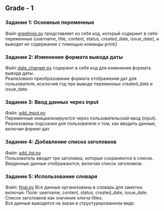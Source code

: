 ## Grade - 1
### Задание 1: Основные переменные
Файл [greetings.py](https://github.com/EVolchok-off/Note_manager/blob/main/greetings.py)
представляет из себя код, который содержит в себе переменные (username, title, content, status, created_date, issue_date), и выводит их содержание с помощью команды print()


### Задание 2: Изменение формата вывода даты
Файл [date_changer.py](https://github.com/EVolchok-off/Note_manager/blob/main/date_changer.py)
содержит в себе код для изменения формата вывода даты.\
Реализовано преобразование формата отображения дат для пользователя, исключив год при выводе переменных created_date и issue_date.


### Задание 3: Ввод данных через input
Файл: [add_input.py](https://github.com/EVolchok-off/Note_manager/blob/main/add_input.py)\
Переменные инициализируются через пользовательский ввод (input).
Реализованы подсказки для пользователя о том, как вводить данные, включая формат дат.


### Задание 4: Добавление списка заголовков
Файл: [add_list.py](https://github.com/EVolchok-off/Note_manager/blob/main/add_list.py)\
Пользователь вводит три заголовка, которые сохраняются в список.
Введенные данные отображаются, включая список заголовков.


### Задание 5: Использование словаря
Файл: [final.py](https://github.com/EVolchok-off/Note_manager/blob/main/final.py)
Все данные организованы в словарь для заметки, включая: Поля: username, content, status, created_date, issue_date.  
Список заголовков как значение ключа titles.  
Все данные выводятся на экран в структурированном виде.




